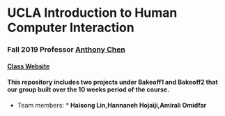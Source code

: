 # UCLA Introduction to Human Computer Interaction #

### Fall 2019 Professor [Anthony Chen](https://www.ee.ucla.edu/xiang-anthony-chen/) ###
#### [Class Website](https://www.notion.so/2019-Fall-ECE-209AS-Human-Computer-Interaction-82df29ed1b1f49c4bcb245550133f3f8) ###

#### This repository includes two projects under Bakeoff1 and Bakeoff2 that our group built over the 10 weeks period of the course. #####

* Team members: * **Haisong Lin,Hannaneh Hojaiji,Amirali Omidfar** 

